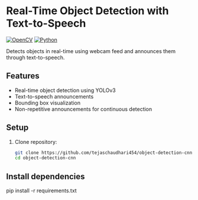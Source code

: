 # Real-Time Object Detection with Text-to-Speech

[![OpenCV](https://img.shields.io/badge/OpenCV-4.x-blue)](https://opencv.org)
[![Python](https://img.shields.io/badge/Python-3.7+-green)](https://python.org)

Detects objects in real-time using webcam feed and announces them through text-to-speech.

## Features
- Real-time object detection using YOLOv3
- Text-to-speech announcements
- Bounding box visualization
- Non-repetitive announcements for continuous detection

## Setup
1. Clone repository:
   ```bash
   git clone https://github.com/tejaschaudhari454/object-detection-cnn.git
   cd object-detection-cnn

## Install dependencies
pip install -r requirements.txt